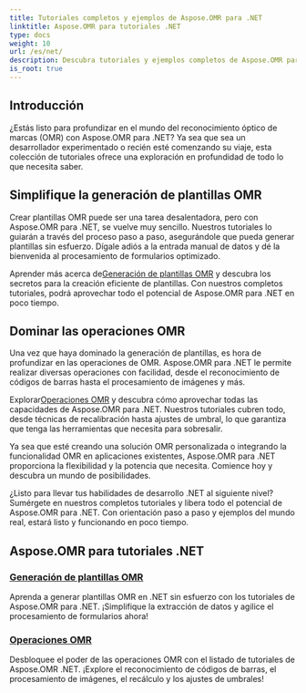 ```yaml
---
title: Tutoriales completos y ejemplos de Aspose.OMR para .NET
linktitle: Aspose.OMR para tutoriales .NET
type: docs
weight: 10
url: /es/net/
description: Descubra tutoriales y ejemplos completos de Aspose.OMR para .NET. Simplifique la generación de plantillas y las operaciones OMR sin esfuerzo. ¡Desbloquea poderosas capacidades ahora!
is_root: true
---
```

## Introducción

¿Estás listo para profundizar en el mundo del reconocimiento óptico de marcas (OMR) con Aspose.OMR para .NET? Ya sea que sea un desarrollador experimentado o recién esté comenzando su viaje, esta colección de tutoriales ofrece una exploración en profundidad de todo lo que necesita saber.

## Simplifique la generación de plantillas OMR

Crear plantillas OMR puede ser una tarea desalentadora, pero con Aspose.OMR para .NET, se vuelve muy sencillo. Nuestros tutoriales lo guiarán a través del proceso paso a paso, asegurándole que pueda generar plantillas sin esfuerzo. Dígale adiós a la entrada manual de datos y dé la bienvenida al procesamiento de formularios optimizado.

 Aprender más acerca de[Generación de plantillas OMR](./omr-template-generation/) y descubra los secretos para la creación eficiente de plantillas. Con nuestros completos tutoriales, podrá aprovechar todo el potencial de Aspose.OMR para .NET en poco tiempo.

## Dominar las operaciones OMR

Una vez que haya dominado la generación de plantillas, es hora de profundizar en las operaciones de OMR. Aspose.OMR para .NET le permite realizar diversas operaciones con facilidad, desde el reconocimiento de códigos de barras hasta el procesamiento de imágenes y más.

 Explorar[Operaciones OMR](./omr-operations/) y descubra cómo aprovechar todas las capacidades de Aspose.OMR para .NET. Nuestros tutoriales cubren todo, desde técnicas de recalibración hasta ajustes de umbral, lo que garantiza que tenga las herramientas que necesita para sobresalir.

Ya sea que esté creando una solución OMR personalizada o integrando la funcionalidad OMR en aplicaciones existentes, Aspose.OMR para .NET proporciona la flexibilidad y la potencia que necesita. Comience hoy y descubra un mundo de posibilidades.

¿Listo para llevar tus habilidades de desarrollo .NET al siguiente nivel? Sumérgete en nuestros completos tutoriales y libera todo el potencial de Aspose.OMR para .NET. Con orientación paso a paso y ejemplos del mundo real, estará listo y funcionando en poco tiempo.

## Aspose.OMR para tutoriales .NET 
### [Generación de plantillas OMR](./omr-template-generation/)
Aprenda a generar plantillas OMR en .NET sin esfuerzo con los tutoriales de Aspose.OMR para .NET. ¡Simplifique la extracción de datos y agilice el procesamiento de formularios ahora!
### [Operaciones OMR](./omr-operations/)
Desbloquee el poder de las operaciones OMR con el listado de tutoriales de Aspose.OMR .NET. ¡Explore el reconocimiento de códigos de barras, el procesamiento de imágenes, el recálculo y los ajustes de umbrales!